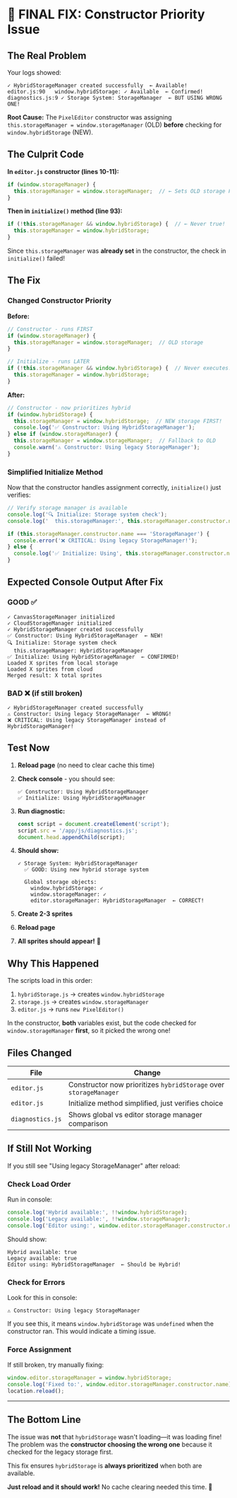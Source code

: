 # 🎯 FINAL FIX: Constructor Priority Issue

## The Real Problem

Your logs showed:
```
✓ HybridStorageManager created successfully  ← Available!
editor.js:90   window.hybridStorage: ✓ Available  ← Confirmed!
diagnostics.js:9 ✓ Storage System: StorageManager  ← BUT USING WRONG ONE!
```

**Root Cause:** The `PixelEditor` constructor was assigning `this.storageManager = window.storageManager` (OLD) **before** checking for `window.hybridStorage` (NEW).

## The Culprit Code

**In `editor.js` constructor (lines 10-11):**
```javascript
if (window.storageManager) {
  this.storageManager = window.storageManager;  // ← Sets OLD storage FIRST!
}
```

**Then in `initialize()` method (line 93):**
```javascript
if (!this.storageManager && window.hybridStorage) {  // ← Never true!
  this.storageManager = window.hybridStorage;
}
```

Since `this.storageManager` was **already set** in the constructor, the check in `initialize()` failed!

## The Fix

### Changed Constructor Priority

**Before:**
```javascript
// Constructor - runs FIRST
if (window.storageManager) {
  this.storageManager = window.storageManager;  // OLD storage
}

// Initialize - runs LATER
if (!this.storageManager && window.hybridStorage) {  // Never executes!
  this.storageManager = window.hybridStorage;
}
```

**After:**
```javascript
// Constructor - now prioritizes hybrid
if (window.hybridStorage) {
  this.storageManager = window.hybridStorage;  // NEW storage FIRST!
  console.log('✅ Constructor: Using HybridStorageManager');
} else if (window.storageManager) {
  this.storageManager = window.storageManager;  // Fallback to OLD
  console.warn('⚠️ Constructor: Using legacy StorageManager');
}
```

### Simplified Initialize Method

Now that the constructor handles assignment correctly, `initialize()` just verifies:

```javascript
// Verify storage manager is available
console.log('🔍 Initialize: Storage system check');
console.log('  this.storageManager:', this.storageManager.constructor.name);

if (this.storageManager.constructor.name === 'StorageManager') {
  console.error('❌ CRITICAL: Using legacy StorageManager!');
} else {
  console.log('✅ Initialize: Using', this.storageManager.constructor.name);
}
```

## Expected Console Output After Fix

### GOOD ✅
```
✓ CanvasStorageManager initialized
✓ CloudStorageManager initialized
✓ HybridStorageManager created successfully
✅ Constructor: Using HybridStorageManager  ← NEW!
🔍 Initialize: Storage system check
  this.storageManager: HybridStorageManager
✅ Initialize: Using HybridStorageManager  ← CONFIRMED!
Loaded X sprites from local storage
Loaded X sprites from cloud
Merged result: X total sprites
```

### BAD ❌ (if still broken)
```
✓ HybridStorageManager created successfully
⚠️ Constructor: Using legacy StorageManager  ← WRONG!
❌ CRITICAL: Using legacy StorageManager instead of HybridStorageManager!
```

## Test Now

1. **Reload page** (no need to clear cache this time)

2. **Check console** - you should see:
   ```
   ✅ Constructor: Using HybridStorageManager
   ✅ Initialize: Using HybridStorageManager
   ```

3. **Run diagnostic:**
   ```javascript
   const script = document.createElement('script');
   script.src = '/app/js/diagnostics.js';
   document.head.appendChild(script);
   ```

4. **Should show:**
   ```
   ✓ Storage System: HybridStorageManager
     ✅ GOOD: Using new hybrid storage system
   
     Global storage objects:
       window.hybridStorage: ✓
       window.storageManager: ✓
       editor.storageManager: HybridStorageManager  ← CORRECT!
   ```

5. **Create 2-3 sprites**

6. **Reload page**

7. **All sprites should appear!** 🎉

## Why This Happened

The scripts load in this order:
1. `hybridStorage.js` → creates `window.hybridStorage`
2. `storage.js` → creates `window.storageManager`
3. `editor.js` → runs `new PixelEditor()`

In the constructor, **both** variables exist, but the code checked for `window.storageManager` **first**, so it picked the wrong one!

## Files Changed

| File | Change |
|------|--------|
| `editor.js` | Constructor now prioritizes `hybridStorage` over `storageManager` |
| `editor.js` | Initialize method simplified, just verifies choice |
| `diagnostics.js` | Shows global vs editor storage manager comparison |

## If Still Not Working

If you still see "Using legacy StorageManager" after reload:

### Check Load Order

Run in console:
```javascript
console.log('Hybrid available:', !!window.hybridStorage);
console.log('Legacy available:', !!window.storageManager);
console.log('Editor using:', window.editor.storageManager.constructor.name);
```

Should show:
```
Hybrid available: true
Legacy available: true
Editor using: HybridStorageManager  ← Should be Hybrid!
```

### Check for Errors

Look for this in console:
```
⚠️ Constructor: Using legacy StorageManager
```

If you see this, it means `window.hybridStorage` was `undefined` when the constructor ran. This would indicate a timing issue.

### Force Assignment

If still broken, try manually fixing:
```javascript
window.editor.storageManager = window.hybridStorage;
console.log('Fixed to:', window.editor.storageManager.constructor.name);
location.reload();
```

---

## The Bottom Line

The issue was **not** that `hybridStorage` wasn't loading—it was loading fine! The problem was the **constructor choosing the wrong one** because it checked for the legacy storage first.

This fix ensures `hybridStorage` is **always prioritized** when both are available.

**Just reload and it should work!** No cache clearing needed this time. 🚀
